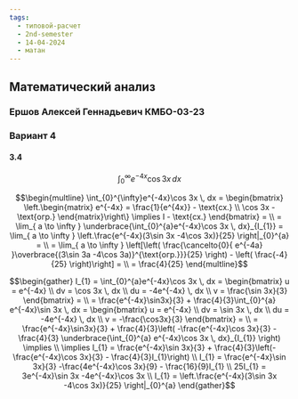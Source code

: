 ```yaml
---
tags:
  - типовой-расчет
  - 2nd-semester
  - 14-04-2024
  - матан
---
```


## Математический анализ

### Ершов Алексей Геннадьевич КМБО-03-23

### Вариант 4

#### 3.4
$$\int_{0}^{\infty}e^{-4x}\cos 3x \, dx$$

$$\begin{multline}
\int_{0}^{\infty}e^{-4x}\cos 3x \, dx = \begin{bmatrix}
\left.\begin{matrix}
e^{-4x} = \frac{1}{e^{4x}} - \text{сх.} \\
\cos 3x - \text{огр.}
\end{matrix}\right\} \implies I - \text{сх.}
\end{bmatrix} = \\
= \lim_{  a \to \infty } \underbrace{\int_{0}^{a}e^{-4x}\cos 3x \, dx}_{I_{1}} = \lim_{ a \to \infty } \left.\frac{e^{-4x}(3\sin 3x -4\cos 3x)}{25} \right|_{0}^{a} = \\
= \lim_{ a \to \infty } \left[\left( \frac{\cancelto{0}{ e^{-4a} }\overbrace{(3\sin 3a -4\cos 3a)}^{\text{огр.}}}{25} \right) - \left( \frac{-4}{25} \right)\right] = \\
= \frac{4}{25}
\end{multline}$$

$$\begin{gather}
I_{1} = \int_{0}^{a}e^{-4x}\cos 3x \, dx = \begin{bmatrix}
u = e^{-4x} \\
dv = \cos 3x \, dx \\
du = -4e^{-4x} \, dx \\
v = \frac{\sin 3x}{3}
\end{bmatrix} = \\
= \frac{e^{-4x}\sin3x}{3} + \frac{4}{3}\int_{0}^{a} e^{-4x}\sin 3x \, dx = \begin{bmatrix}
u = e^{-4x} \\
dv = \sin 3x \, dx \\
du = -4e^{-4x} \, dx \\
v = -\frac{\cos3x}{3}
\end{bmatrix} = \\
= \frac{e^{-4x}\sin3x}{3} + \frac{4}{3}\left( -\frac{e^{-4x}\cos 3x}{3} - \frac{4}{3} \underbrace{\int_{0}^{a} e^{-4x}\cos 3x \, dx}_{I_{1}} \right) \implies \\
\implies I_{1} = \frac{e^{-4x}\sin 3x}{3} + \frac{4}{3}\left(-\frac{e^{-4x}\cos 3x}{3} - \frac{4}{3}I_{1}\right) \\
I_{1} = \frac{e^{-4x}\sin 3x}{3} -\frac{4e^{-4x}\cos 3x}{9} - \frac{16}{9}I_{1} \\
25I_{1} = 3e^{-4x}\sin 3x -4e^{-4x}\cos 3x \\
I_{1} = \left.\frac{e^{-4x}(3\sin 3x -4\cos 3x)}{25} \right|_{0}^{a}
\end{gather}$$